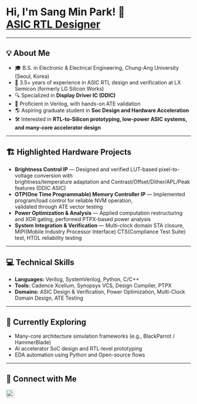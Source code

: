 <h1>Hi, I'm Sang Min Park! 👋<br/>
<a href="https://github.com/foxysp123">ASIC RTL Designer</a></h1>

---

<h2>💡 About Me</h2>

- 🎓 B.S. in Electronic & Electrical Engineering, Chung-Ang University (Seoul, Korea)  
- 🧠 3.5+ years of experience in ASIC RTL design and verification at LX Semicon (formerly LG Silicon Works)  
- 🔍 Specialized in **Display Driver IC (DDIC)** 
- 🧩 Proficient in Verilog, with hands-on ATE validation  
- 🌎 Aspiring graduate student in **Soc Design and Hardware Acceleration**  
- 🛠 Interested in **RTL-to-Silicon prototyping, low-power ASIC systems, and many-core accelerator design**

---

<h2>🏗 Highlighted Hardware Projects</h2>

- **Brightness Control IP** — Designed and verified LUT-based pixel-to-voltage conversion with  
  brightness/temperature adaptation and Contrast/Offset/Dither/APL/Peak features (DDIC ASIC)  
- **OTP(One Time Programmable) Memory Controller IP** — Implemented program/load control for reliable NVM operation,  
  validated through ATE vector testing  
- **Power Optimization & Analysis** — Applied computation restructuring and XOR gating, performed PTPX-based power analysis  
- **System Integration & Verification** — Multi-clock domain STA closure, MIPI(Mobile Industry Processor Interface) CTS(Compliance Test Suite) test, HTOL reliability testing

---

<h2>💻 Technical Skills</h2>

- **Languages:** Verilog, SystemVerilog, Python, C/C++  
- **Tools:** Cadence Xcelium, Synopsys VCS, Design Compiler, PTPX    
- **Domains:** ASIC Design & Verification, Power Optimization, Multi-Clock Domain Design, ATE Testing  

---

<h2>🌱 Currently Exploring</h2>

- Many-core architecture simulation frameworks (e.g., BlackParrot / HammerBlade)  
- AI accelerator SoC design and RTL-level prototyping  
- EDA automation using Python and Open-source flows  

---

<h2>🤝 Connect with Me</h2>

[<img align="left" alt="Sang Min Park | LinkedIn" width="22px" src="https://cdn.jsdelivr.net/npm/simple-icons@v3/icons/linkedin.svg" />][linkedin]  

[linkedin]: https://www.linkedin.com/in/sang-min-park-b13245319/ 
